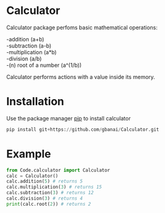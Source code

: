 # Calculator
Calculator package perfoms basic mathematical operations:

-addition (a+b) <br />
-subtraction (a-b) <br />
-multiplication (a*b) <br />
-division (a/b) <br />
-(n) root of a number (a^(1/b))<br />

Calculator performs actions with a value inside its memory.

# Installation
Use the package manager [pip](https://pip.pypa.io/en/stable/) to install calculator

```python
pip install git+https://github.com/gbanai/Calculator.git
```
# Example

```python
from Code.calculator import Calculator
calc = Calculator()
calc.addition(5) # returns 5
calc.multiplication(3) # returns 15
calc.subtraction(3) # returns 12
calc.division(3) # returns 4
print(calc.root(2)) # returns 2
```
